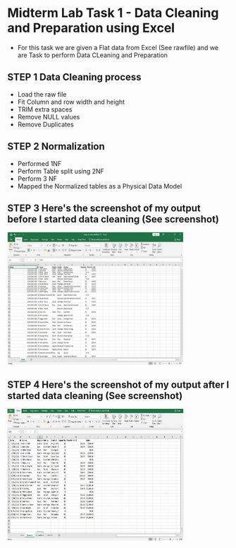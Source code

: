 # Midterm Lab Task 1 - Data Cleaning and Preparation using Excel
- For this task we are given a Flat data from Excel (See rawfile) and we are Task to perform Data CLeaning and Preparation

## STEP 1 Data Cleaning process
- Load the raw file
- Fit Column and row width and height
- TRIM extra spaces
- Remove NULL values
- Remove Duplicates

## STEP 2 Normalization
- Performed 1NF
- Perform Table split using 2NF
- Perform 3 NF
- Mapped the Normalized tables as a Physical Data Model

## STEP 3 Here's the screenshot of my output before I started data cleaning (See screenshot)
<img src="Images/Raw.png" alt="Alt Text" width="400" height="300">


## STEP 4 Here's the screenshot of my output after I started data cleaning (See screenshot)
<img src="Images/Clean.png" alt="Alt Text" width="400" height="300">
